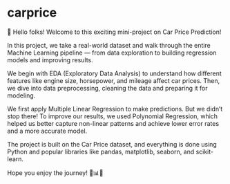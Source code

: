 # carprice
👋 Hello folks! Welcome to this exciting mini-project on Car Price Prediction!

In this project, we take a real-world dataset and walk through the entire Machine Learning pipeline — from data exploration to building regression models and improving results.

We begin with EDA (Exploratory Data Analysis) to understand how different features like engine size, horsepower, and mileage affect car prices. Then, we dive into data preprocessing, cleaning the data and preparing it for modeling.

We first apply Multiple Linear Regression to make predictions. But we didn’t stop there! To improve our results, we used Polynomial Regression, which helped us better capture non-linear patterns and achieve lower error rates and a more accurate model.

The project is built on the Car Price dataset, and everything is done using Python and popular libraries like pandas, matplotlib, seaborn, and scikit-learn.

Hope you enjoy the journey! 🚗📊✨
